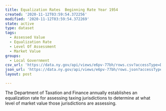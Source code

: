 ```yaml
---
title: Equalization Rates  Beginning Rate Year 1954
created: '2020-11-12T03:59:54.372256'
modified: '2020-11-12T03:59:54.372269'
state: active
type: dataset
tags:
  - Assessed Value
  - Equalization Rate
  - Level Of Assessment
  - Market Value
groups:
  - Local Government
csv_url: 'https://data.ny.gov/api/views/e6pv-77bh/rows.csv?accessType=DOWNLOAD'
json_url: 'https://data.ny.gov/api/views/e6pv-77bh/rows.json?accessType=DOWNLOAD'
layout: post

---
```

The Department of Taxation and Finance annually establishes an equalization rate for assessing taxing jurisdictions to determine at what level of market value those jurisdictions are assessing.
